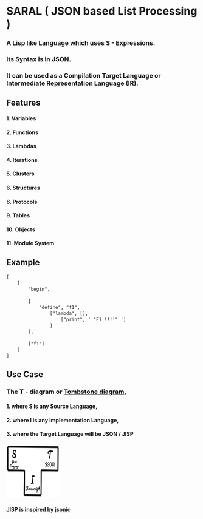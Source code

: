 # SARAL ( JSON based List Processing )
### A Lisp like Language which uses S - Expressions.
### Its Syntax is in JSON.
### It can be used as a Compilation Target Language or Intermediate Representation Language (IR).

## Features
#### 1. Variables
#### 2. Functions
#### 3. Lambdas
#### 4. Iterations
#### 5. Clusters
#### 6. Structures
#### 8. Protocols
#### 9. Tables
#### 10. Objects
#### 11. Module System


## Example
```
[
    [
        "begin", 
        
        [
            "define", "f1", 
                ["lambda", [],
                    ["print", ' "F1 !!!!" ']
                ]
        ], 
        
        ["f1"]
    ]
]
```

## Use Case
### The T - diagram or [Tombstone diagram](https://en.wikipedia.org/wiki/Tombstone_diagram),
#### 1. where S is any Source Language,
#### 2. where I is any Implementation Language,
#### 3. where the Target Language will be JSON / JISP

#### <img src="./T-Diagram-JISP.svg" style="height:10em;width:10em"/>

#### JISP is inspired by [jsonic](https://github.com/zaach/jsonic)

